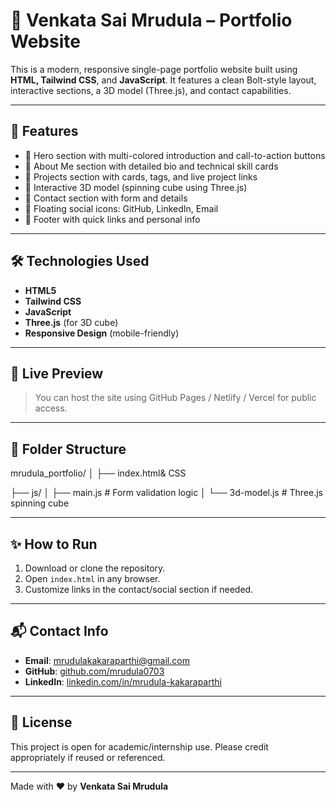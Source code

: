 # 💼 Venkata Sai Mrudula – Portfolio Website

This is a modern, responsive single-page portfolio website built using **HTML, Tailwind CSS**, and **JavaScript**. It features a clean Bolt-style layout, interactive sections, a 3D model (Three.js), and contact capabilities.

---

## 📌 Features

- 🔹 Hero section with multi-colored introduction and call-to-action buttons
- 🔹 About Me section with detailed bio and technical skill cards
- 🔹 Projects section with cards, tags, and live project links
- 🔹 Interactive 3D model (spinning cube using Three.js)
- 🔹 Contact section with form and details
- 🔹 Floating social icons: GitHub, LinkedIn, Email
- 🔹 Footer with quick links and personal info

---

## 🛠️ Technologies Used

- **HTML5**
- **Tailwind CSS**
- **JavaScript**
- **Three.js** (for 3D cube)
- **Responsive Design** (mobile-friendly)

---

## 🔗 Live Preview

> You can host the site using GitHub Pages / Netlify / Vercel for public access.

---

## 🧩 Folder Structure

mrudula_portfolio/
│
├── index.html& CSS 

├── js/
│ ├── main.js # Form validation logic
│ └── 3d-model.js # Three.js spinning cube



---

## ✨ How to Run

1. Download or clone the repository.
2. Open `index.html` in any browser.
3. Customize links in the contact/social section if needed.

---

## 📬 Contact Info

- **Email**: mrudulakakaraparthi@gmail.com  
- **GitHub**: [github.com/mrudula0703](https://github.com/mrudula0703)  
- **LinkedIn**: [linkedin.com/in/mrudula-kakaraparthi](https://linkedin.com/in/mrudula-kakaraparthi)

---

## 📜 License

This project is open for academic/internship use. Please credit appropriately if reused or referenced.

---

Made with ❤️ by **Venkata Sai Mrudula**
